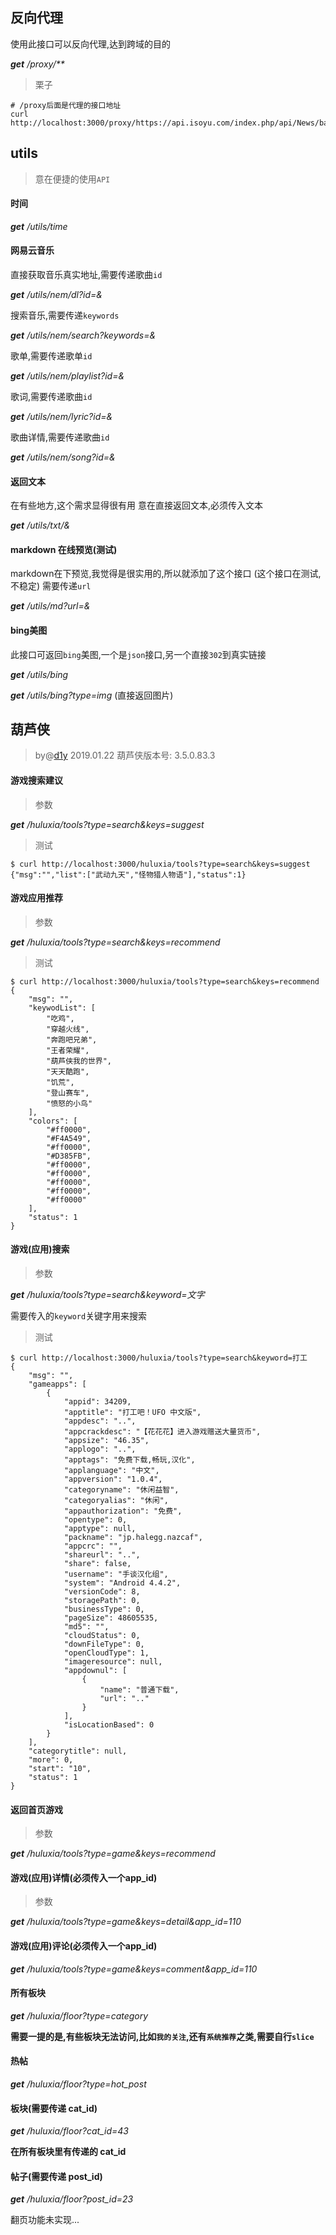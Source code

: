 
## 反向代理
使用此接口可以反向代理,达到跨域的目的

_**get** /proxy/**_

> 栗子

```console
# /proxy后面是代理的接口地址
curl http://localhost:3000/proxy/https://api.isoyu.com/index.php/api/News/banner
```

## utils
> 意在便捷的使用`API`
 
#### 时间
_**get** /utils/time_

#### 网易云音乐
直接获取音乐真实地址,需要传递歌曲`id`

_**get** /utils/nem/dl?id=&_

搜索音乐,需要传递`keywords`

_**get** /utils/nem/search?keywords=&_

歌单,需要传递歌单`id`

_**get** /utils/nem/playlist?id=&_

歌词,需要传递歌曲`id`

_**get** /utils/nem/lyric?id=&_

歌曲详情,需要传递歌曲`id`

_**get** /utils/nem/song?id=&_

#### 返回文本
在有些地方,这个需求显得很有用
意在直接返回文本,必须传入文本

_**get** /utils/txt/&_

#### markdown 在线预览(测试)
markdown在下预览,我觉得是很实用的,所以就添加了这个接口
(这个接口在测试,不稳定)
需要传递`url`

_**get** /utils/md?url=&_

#### bing美图
此接口可返回`bing`美图,一个是`json`接口,另一个直接`302`到真实链接

_**get** /utils/bing_

_**get** /utils/bing?type=img_ (直接返回图片)

## 葫芦侠
> by@[d1y](https://github.com/d1y) 2019.01.22 葫芦侠版本号: 3.5.0.83.3

#### 游戏搜索建议

> 参数

_**get** /huluxia/tools?type=search&keys=suggest_

> 测试

```console
$ curl http://localhost:3000/huluxia/tools?type=search&keys=suggest
{"msg":"","list":["武动九天","怪物猎人物语"],"status":1}
```

#### 游戏应用推荐

> 参数

_**get** /huluxia/tools?type=search&keys=recommend_

> 测试

```console
$ curl http://localhost:3000/huluxia/tools?type=search&keys=recommend
{
    "msg": "",
    "keywodList": [
        "吃鸡",
        "穿越火线",
        "奔跑吧兄弟",
        "王者荣耀",
        "葫芦侠我的世界",
        "天天酷跑",
        "饥荒",
        "登山赛车",
        "愤怒的小鸟"
    ],
    "colors": [
        "#ff0000",
        "#F4A549",
        "#ff0000",
        "#D385FB",
        "#ff0000",
        "#ff0000",
        "#ff0000",
        "#ff0000",
        "#ff0000"
    ],
    "status": 1
}
```

#### 游戏(应用)搜索

> 参数

_**get** /huluxia/tools?type=search&keyword=文字_

需要传入的`keyword`关键字用来搜索

> 测试

```console
$ curl http://localhost:3000/huluxia/tools?type=search&keyword=打工
{
    "msg": "",
    "gameapps": [
        {
            "appid": 34209,
            "apptitle": "打工吧！UFO 中文版",
            "appdesc": "..",
            "appcrackdesc": "【花花花】进入游戏赠送大量货币",
            "appsize": "46.35",
            "applogo": "..",
            "apptags": "免费下载,畅玩,汉化",
            "applanguage": "中文",
            "appversion": "1.0.4",
            "categoryname": "休闲益智",
            "categoryalias": "休闲",
            "appauthorization": "免费",
            "opentype": 0,
            "apptype": null,
            "packname": "jp.halegg.nazcaf",
            "appcrc": "",
            "shareurl": "..",
            "share": false,
            "username": "手谈汉化组",
            "system": "Android 4.4.2",
            "versionCode": 8,
            "storagePath": 0,
            "businessType": 0,
            "pageSize": 48605535,
            "md5": "",
            "cloudStatus": 0,
            "downFileType": 0,
            "openCloudType": 1,
            "imageresource": null,
            "appdownul": [
                {
                    "name": "普通下载",
                    "url": ".."
                }
            ],
            "isLocationBased": 0
        }
    ],
    "categorytitle": null,
    "more": 0,
    "start": "10",
    "status": 1
}
```

#### 返回首页游戏

> 参数

_**get** /huluxia/tools?type=game&keys=recommend_

#### 游戏(应用)详情(必须传入一个app_id)

> 参数

_**get** /huluxia/tools?type=game&keys=detail&app_id=110_

#### 游戏(应用)评论(必须传入一个app_id)

_**get** /huluxia/tools?type=game&keys=comment&app_id=110_

#### 所有板块

_**get** /huluxia/floor?type=category_

**需要一提的是,有些板块无法访问,比如`我的关注`,还有`系统推荐`之类,需要自行`slice`**

#### 热帖

_**get** /huluxia/floor?type=hot_post_

#### 板块(需要传递 cat_id)

_**get** /huluxia/floor?cat_id=43_

**在所有板块里有传递的 cat_id**

#### 帖子(需要传递 post_id)

_**get** /huluxia/floor?post_id=23_

翻页功能未实现...